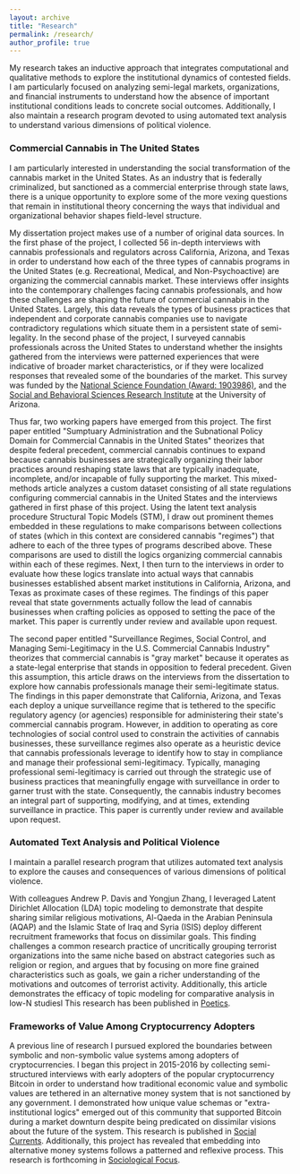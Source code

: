 ```yaml
---
layout: archive
title: "Research"
permalink: /research/
author_profile: true
---
```


My research takes an inductive approach that integrates computational and qualitative methods to explore the institutional dynamics of contested fields. I am particularly focused on analyzing semi-legal markets, organizations, and financial instruments to understand how the absence of important institutional conditions leads to concrete social outcomes. Additionally, I also maintain a research program devoted to using automated text analysis to understand various dimensions of political violence.

### Commercial Cannabis in The United States

I am particularly interested in understanding the social transformation of the cannabis market in the United States. As an industry that is federally criminalized, but sanctioned as a commercial enterprise through state laws, there is a unique opportunity to explore some of the more vexing questions that remain in institutional theory concerning the ways that individual and organizational behavior shapes field-level structure.

My dissertation project makes use of a number of original data sources. In the first phase of the project, I collected 56 in-depth interviews with cannabis professionals and regulators across California, Arizona, and Texas in order to understand how each of the three types of cannabis programs in the United States (e.g. Recreational, Medical, and Non-Psychoactive) are organizing the commercial cannabis market. These interviews offer insights into the contemporary challenges facing cannabis professionals, and how these challenges are shaping the future of commercial cannabis in the United States. Largely, this data reveals the types of business practices that independent and corporate cannabis companies use to navigate contradictory regulations which situate them in a persistent state of semi-legality. In the second phase of the project, I surveyed cannabis professionals across the United States to understand whether the insights gathered from the interviews were patterned experiences that were indicative of broader market characteristics, or if they were localized responses that revealed some of the boundaries of the market. This survey was funded by the [National Science Foundation (Award: 1903986)](https://www.nsf.gov/awardsearch/showAward?AWD_ID=1903986&HistoricalAwards=false), and the [Social and Behavioral Sciences Research Institute](https://sbsri.sbs.arizona.edu/) at the University of Arizona. 


Thus far, two working papers have emerged from this project. The first paper entitled "Sumptuary Administration and the Subnational Policy Domain for Commercial Cannabis in the United States" theorizes that despite federal precedent, commercial cannabis continues to expand because cannabis businesses are strategically organizing their labor practices  around reshaping state laws that are typically inadequate, incomplete, and/or incapable of fully supporting the market. This mixed-methods article analyzes a custom dataset consisting of all state regulations configuring commercial cannabis in the United States and the interviews gathered in first phase of this project. Using the latent text analysis procedure Structural Topic Models (STM), I draw out prominent themes embedded in these regulations to make comparisons between collections of states (which in this context are considered cannabis "regimes") that adhere to each of the three types of programs described above. These comparisons are used to distill the logics organizing commercial cannabis within each of these regimes. Next, I then turn to the interviews in order to evaluate how these logics translate into actual ways that cannabis businesses established absent market institutions in California, Arizona, and Texas as proximate cases of these regimes. The findings of this paper reveal that state governments actually follow the lead of cannabis businesses when crafting policies as opposed to setting the pace of the market. This paper is currently under review and available upon request.

The second paper entitled "Surveillance Regimes, Social Control, and Managing Semi-Legitimacy in the U.S. Commercial Cannabis Industry" theorizes that commercial cannabis is "gray market" because it operates as a state-legal enterprise that stands in opposition to federal precedent. Given this assumption, this article draws on the interviews from the dissertation to explore how cannabis professionals manage their semi-legitimate status. The findings in this paper demonstrate that California, Arizona, and Texas each deploy a unique surveillance regime that is tethered to the specific regulatory agency (or agencies) responsible for administering their state's commercial cannabis program. However, in addition to operating as core technologies of social control used to constrain the activities of cannabis businesses, these surveillance regimes also operate as a heuristic device that cannabis professionals leverage to identify how to stay in compliance and manage their professional semi-legitimacy. Typically, managing professional semi-legitimacy is carried out through the strategic use of business practices that meaningfully engage with surveillance in order to garner trust with the state. Consequently, the cannabis industry becomes an integral part of supporting, modifying, and at times, extending surveillance in practice. This paper is currently under review and available upon request. 
 
### Automated Text Analysis and Political Violence

I maintain a parallel research program that utilizes automated text analysis to explore the causes and consequences of various dimensions of political violence. 

With colleagues Andrew P. Davis and Yongjun Zhang, I leveraged Latent Dirichlet Allocation (LDA) topic modeling to demonstrate that despite sharing similar religious motivations, Al-Qaeda in the Arabian Peninsula (AQAP) and the Islamic State of Iraq and Syria (ISIS) deploy different recruitment frameworks that focus on dissimilar goals. This finding challenges a common research practice of uncritically grouping terrorist organizations into the same niche based on abstract categories such as religion or region, and argues that by focusing on more fine grained characteristics such as goals, we gain a richer understanding of the motivations and outcomes of terrorist activity. Additionally, this article demonstrates the efficacy of topic modeling for comparative analysis in low-N studiesl This research has been published in [Poetics](https://www.sciencedirect.com/science/article/abs/pii/S0304422X17301456).


### Frameworks of Value Among Cryptocurrency Adopters

A previous line of research I pursued explored the boundaries between symbolic and non-symbolic value systems among adopters of cryptocurrencies. I began this project in 2015-2016 by collecting semi-structured interviews with early adopters of the popular cryptocurrency Bitcoin in order to understand how traditional economic value and symbolic values are tethered in an alternative money system that is not sanctioned by any government. I demonstrated how unique value schemas or "extra-institutional logics" emerged out of this community that supported Bitcoin during a market downturn despite being predicated on dissimilar visions about the future of the system. This research is published in [Social Currents](https://journals.sagepub.com/doi/full/10.1177/2329496519880314). Additionally, this project has revealed that embedding into alternative money systems follows a patterned and reflexive process. This research is forthcoming in [Sociological Focus](https://www.tandfonline.com/toc/usfo20/current).



